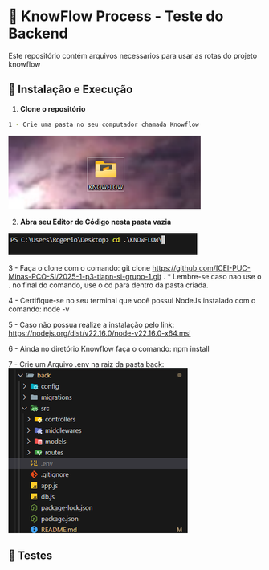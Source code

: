 
# 🧪 KnowFlow Process - Teste do Backend

Este repositório contém arquivos necessarios para usar as rotas do projeto knowflow

## 🚀 Instalação e Execução

1. **Clone o repositório**

```bash
1 - Crie uma pasta no seu computador chamada Knowflow 

```
![Pasta Criada](../../docs/images/pasta_criada.png)


2. **Abra seu Editor de Código nesta pasta vazia**

![Mudar de Pasta](../../docs/images/mude_pasta.png)



3 - Faça o clone com o comando: 
    git clone https://github.com/ICEI-PUC-Minas-PCO-SI/2025-1-p3-tiapn-si-grupo-1.git .
    * Lembre-se caso nao use o . no final do comando, use o cd para dentro da pasta criada.

4 - Certifique-se no seu terminal que você possui NodeJs instalado com o comando:
    node -v

5 - Caso não possua realize a instalação pelo link: https://nodejs.org/dist/v22.16.0/node-v22.16.0-x64.msi

6 - Ainda no diretório Knowflow faça o comando:
    npm install

7 - Crie um Arquivo .env na raiz da pasta back:
    ![Criando o Env](\docs\images\create_env.png)
    


## 📖 Testes
